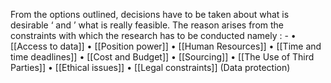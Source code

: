 From the options outlined, decisions have to be taken about what is desirable ‘ and ’ what is really feasible. The reason arises from the constraints with which the research has to be conducted namely : -
• [[Access to data]]
• [[Position power]]
• [[Human Resources]]
• [[Time and time deadlines]]
• [[Cost and Budget]]
• [[Sourcing]]
• [[The Use of Third Parties]]
• [[Ethical issues]]
• [[Legal constraints]] (Data protection)
